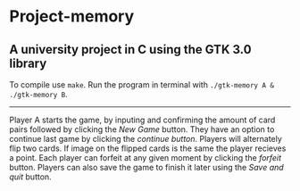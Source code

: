 # Project-memory
## A university project in C using the GTK 3.0 library

To compile use `make`.
Run the program in terminal with `./gtk-memory A & ./gtk-memory B`.

***

Player A starts the game, by inputing and confirming the amount of card pairs followed by clicking the *New Game* button. They have an option to continue last game by clicking the *continue button*.
Players will alternately flip two cards. If image on the flipped cards is the same the player recieves a point. Each player can forfeit at any given moment by clicking the *forfeit* button. Players can also save the game to finish it later using the *Save and quit* button.
